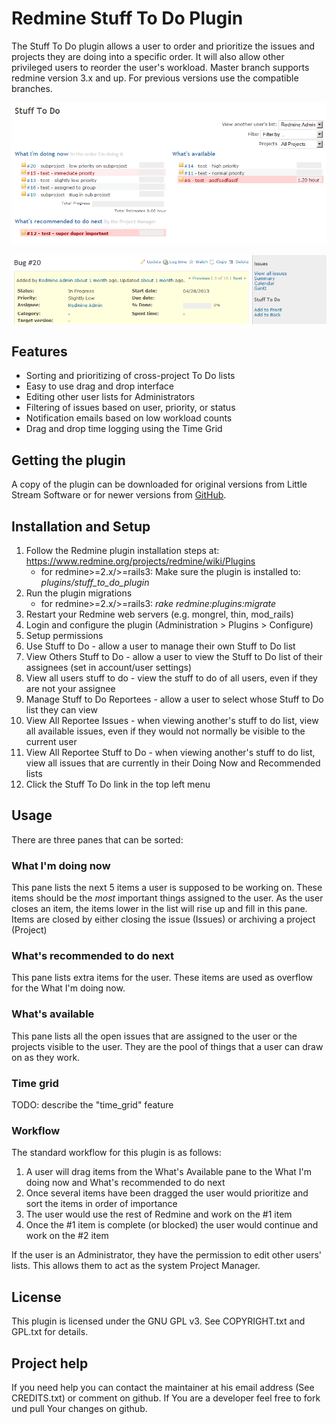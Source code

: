 # Redmine Stuff To Do Plugin

The Stuff To Do plugin allows a user to order and prioritize the issues and projects they are doing into a specific order. It will also allow other privileged users to reorder the user's workload.
Master branch supports redmine version 3.x and up. For previous versions use the compatible branches.

![StuffToDo](img/StuffToDo.png "Stuff to Do")

![StuffToDo-Issues](img/StuffToDo-Issue.png "Stuff to Do - Issues Page")

## Features

* Sorting and prioritizing of cross-project To Do lists
* Easy to use drag and drop interface
* Editing other user lists for Administrators
* Filtering of issues based on user, priority, or status
* Notification emails based on low workload counts
* Drag and drop time logging using the Time Grid

## Getting the plugin

A copy of the plugin can be downloaded for original versions from Little Stream Software or for newer versions from [GitHub](https://github.com/neffets/redmine-stuff-to-do-plugin). 


## Installation and Setup

1. Follow the Redmine plugin installation steps at: https://www.redmine.org/projects/redmine/wiki/Plugins
   * for redmine>=2.x/>=rails3: Make sure the plugin is installed to: *plugins/stuff_to_do_plugin*
2. Run the plugin migrations
   * for redmine>=2.x/>=rails3: *rake redmine:plugins:migrate*
3. Restart your Redmine web servers (e.g. mongrel, thin, mod_rails)
4. Login and configure the plugin (Administration > Plugins > Configure)
5. Setup permissions
  1.  Use Stuff to Do - allow a user to manage their own Stuff to Do list
  2. View Others Stuff to Do - allow a user to view the Stuff to Do list of their assignees (set in account/user settings)
  3.  View all users stuff to do - view the stuff to do of all users, even if they are not your assignee
  4.  Manage Stuff to Do Reportees - allow a user to select whose Stuff to Do list they can view
  5.  View All Reportee Issues - when viewing another's stuff to do list, view all available issues, even if they would not normally be visible to the current user
  6.  View All Reportee Stuff to Do - when viewing another's stuff to do list, view all issues that are currently in their Doing Now and Recommended lists
6. Click the Stuff To Do link in the top left menu

## Usage

There are three panes that can be sorted:

### What I'm doing now

This pane lists the next 5 items a user is supposed to be working on.  These items should be the *most* important things assigned to the user.  As the user closes an item, the items lower in the list will rise up and fill in this pane.  Items are closed by either closing the issue (Issues) or archiving a project (Project)

### What's recommended to do next

This pane lists extra items for the user.  These items are used as overflow for the What I'm doing now.

### What's available

This pane lists all the open issues that are assigned to the user or the projects visible to the user.  They are the pool of things that a user can draw on as they work.

### Time grid

TODO: describe the "time_grid" feature

### Workflow

The standard workflow for this plugin is as follows:

1. A user will drag items from the What's Available pane to the What I'm doing now and What's recommended to do next
2. Once several items have been dragged the user would prioritize and sort the items in order of importance
3. The user would use the rest of Redmine and work on the #1 item
4. Once the #1 item is complete (or blocked) the user would continue and work on the #2 item

If the user is an Administrator, they have the permission to edit other users' lists.  This allows them to act as the system Project Manager.

## License

This plugin is licensed under the GNU GPL v3.  See COPYRIGHT.txt and GPL.txt for details.

## Project help

If you need help you can contact the maintainer at his email address (See CREDITS.txt) or comment on github. If You are a developer feel free to fork und pull Your changes on github.

